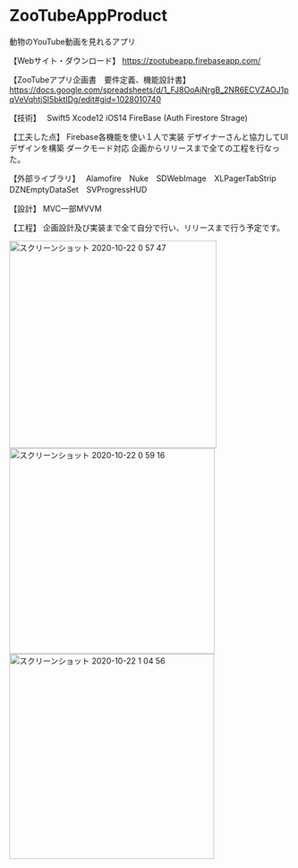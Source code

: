 # ZooTubeAppProduct
動物のYouTube動画を見れるアプリ

【Webサイト・ダウンロード】
https://zootubeapp.firebaseapp.com/

【ZooTubeアプリ企画書　要件定義、機能設計書】
https://docs.google.com/spreadsheets/d/1_FJ8OoAjNrgB_2NR6ECVZAOJ1pqVeVqhtjSl5bktIDg/edit#gid=1028010740

【技術】　
Swift5 Xcode12 iOS14 FireBase (Auth Firestore Strage)

【工夫した点】
Firebase各機能を使い１人で実装
デザイナーさんと協力してUIデザインを構築
ダークモード対応
企画からリリースまで全ての工程を行なった。


【外部ライブラリ】　
Alamofire　Nuke　SDWebImage　XLPagerTabStrip　DZNEmptyDataSet　SVProgressHUD

【設計】
MVC一部MVVM

【工程】
企画設計及び実装まで全て自分で行い、リリースまで行う予定です。


<img width="370" alt="スクリーンショット 2020-10-22 0 57 47" src="https://user-images.githubusercontent.com/51296886/96746954-aecb9600-1402-11eb-9f17-de21dbbfc56c.png"><img width="367" alt="スクリーンショット 2020-10-22 0 59 16" src="https://user-images.githubusercontent.com/51296886/96746960-b12df000-1402-11eb-9e7a-43d97211c99b.png"><img width="366" alt="スクリーンショット 2020-10-22 1 04 56" src="https://user-images.githubusercontent.com/51296886/96746967-b55a0d80-1402-11eb-9947-3a5541effab4.png">

